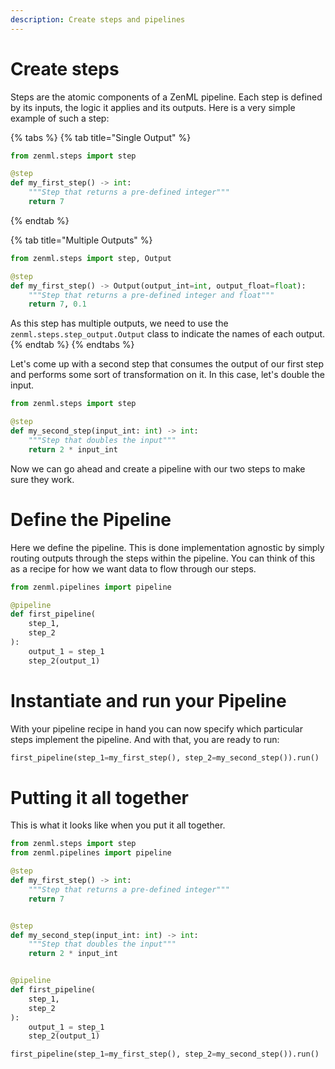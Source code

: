 ```yaml
---
description: Create steps and pipelines
---
```


# Create steps

Steps are the atomic components of a ZenML pipeline. Each step is defined by its inputs, the logic it applies and its 
outputs. Here is a very simple example of such a step:

{% tabs %}
{% tab title="Single Output" %}
```python
from zenml.steps import step

@step
def my_first_step() -> int:
    """Step that returns a pre-defined integer"""
    return 7
```
{% endtab %}

{% tab title="Multiple Outputs" %}
```python
from zenml.steps import step, Output

@step
def my_first_step() -> Output(output_int=int, output_float=float):
    """Step that returns a pre-defined integer and float"""
    return 7, 0.1
```

As this step has multiple outputs, we need to use the `zenml.steps.step_output.Output` class to indicate the names 
of each output.
{% endtab %}
{% endtabs %}

Let's come up with a second step that consumes the output of our first step and performs some sort of transformation
on it. In this case, let's double the input.

```python
from zenml.steps import step

@step
def my_second_step(input_int: int) -> int:
    """Step that doubles the input"""
    return 2 * input_int
```

Now we can go ahead and create a pipeline with our two steps to make sure they work.

# Define the Pipeline

Here we define the pipeline. This is done implementation agnostic by simply routing outputs through the 
steps within the pipeline. You can think of this as a recipe for how we want data to flow through our steps.

```python
from zenml.pipelines import pipeline

@pipeline
def first_pipeline(
    step_1,
    step_2
):
    output_1 = step_1
    step_2(output_1)
```


# Instantiate and run your Pipeline

With your pipeline recipe in hand you can now specify which particular steps implement the pipeline. And with that, you
are ready to run:

```python
first_pipeline(step_1=my_first_step(), step_2=my_second_step()).run()
```


# Putting it all together

This is what it looks like when you put it all together.

```python
from zenml.steps import step
from zenml.pipelines import pipeline

@step
def my_first_step() -> int:
    """Step that returns a pre-defined integer"""
    return 7


@step
def my_second_step(input_int: int) -> int:
    """Step that doubles the input"""
    return 2 * input_int


@pipeline
def first_pipeline(
    step_1,
    step_2
):
    output_1 = step_1
    step_2(output_1)

first_pipeline(step_1=my_first_step(), step_2=my_second_step()).run()
```
